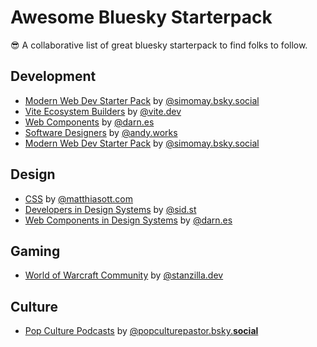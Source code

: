 # Awesome Bluesky Starterpack

😎 A collaborative list of great bluesky starterpack to find folks to follow.

## Development

- [Modern Web Dev Starter Pack](https://bsky.app/starter-pack/simomay.bsky.social/3ladqlchd3522) by [@simomay.bsky.social](https://bsky.app/profile/simomay.bsky.social)
- [Vite Ecosystem Builders](https://bsky.app/starter-pack/vite.dev/3l7zuusxw672y) by [@vite.dev](https://bsky.app/profile/vite.dev)
- [Web Components](https://bsky.app/starter-pack/darn.es/3l6xfmavuxm2x) by [@darn.es](https://bsky.app/profile/darn.es)
- [Software Designers](https://bsky.app/starter-pack/andy.works/3lav3nltvea2l) by [@andy.works](https://bsky.app/profile/andy.works)
- [Modern Web Dev Starter Pack](https://bsky.app/starter-pack/simomay.bsky.social/3ladqlchd3522) by [@simomay.bsky.social](https://bsky.app/profile/simomay.bsky.social)

## Design

- [CSS](https://bsky.app/starter-pack/matthiasott.com/3l6xepipkys2t) by [@matthiasott.com](https://bsky.app/profile/matthiasott.com)
- [Developers in Design Systems](https://bsky.app/starter-pack/sid.st/3lbcxu22day25) by [@sid.st](https://bsky.app/profile/sid.st)
- [Web Components in Design Systems](https://bsky.app/starter-pack/darn.es/3lbah64td7z2p) by [@darn.es](https://bsky.app/profile/darn.es)

## Gaming

- [World of Warcraft Community](https://bsky.app/starter-pack/stanzilla.dev/3laf57rsa5s2m) by [@stanzilla.dev](https://bsky.app/profile/stanzilla.dev)

## Culture

- [Pop Culture Podcasts](https://bsky.app/starter-pack/popculturepastor.bsky.social/3lazdkvmv752w) by [@popculturepastor.bsky.**social**](https://bsky.app/profile/popculturepastor.bsky.social)
